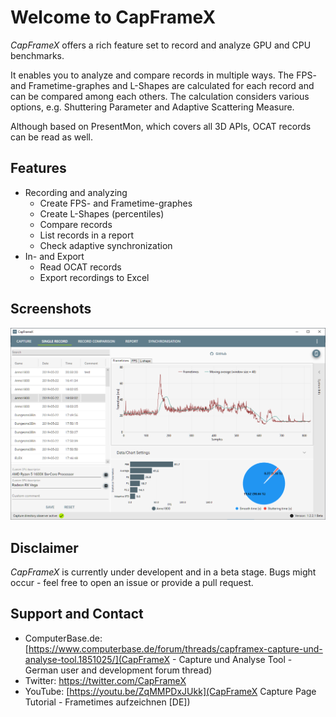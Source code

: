 # Welcome to CapFrameX

*CapFrameX* offers a rich feature set to record and analyze GPU and CPU benchmarks.

It enables you to analyze and compare records in multiple ways. The FPS- and Frametime-graphes and L-Shapes are calculated for each record and can be compared among each others. The calculation considers various options, e.g. Shuttering Parameter and Adaptive Scattering Measure.

Although based on PresentMon, which covers all 3D APIs, OCAT records can be read as well.

## Features

* Recording and analyzing
  * Create FPS- and Frametime-graphes
  * Create L-Shapes (percentiles)
  * Compare records
  * List records in a report
  * Check adaptive synchronization
* In- and Export
  * Read OCAT records
  * Export recordings to Excel

## Screenshots

![Single Record View](assets/images/SingleRecordView.png "Single Record View")

## Disclaimer

*CapFrameX* is currently under developent and in a beta stage. Bugs might occur - feel free to open an issue or provide a pull request.

## Support and Contact

* ComputerBase.de: [https://www.computerbase.de/forum/threads/capframex-capture-und-analyse-tool.1851025/](CapFrameX - Capture und Analyse Tool - German user and development forum thread)
* Twitter: https://twitter.com/CapFrameX
* YouTube: [https://youtu.be/ZqMMPDxJUkk](CapFrameX Capture Page Tutorial - Frametimes aufzeichnen [DE])

